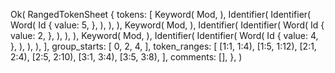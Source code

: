 Ok(
    RangedTokenSheet {
        tokens: [
            Keyword(
                Mod,
            ),
            Identifier(
                Identifier(
                    Word(
                        Id {
                            value: 5,
                        },
                    ),
                ),
            ),
            Keyword(
                Mod,
            ),
            Identifier(
                Identifier(
                    Word(
                        Id {
                            value: 2,
                        },
                    ),
                ),
            ),
            Keyword(
                Mod,
            ),
            Identifier(
                Identifier(
                    Word(
                        Id {
                            value: 4,
                        },
                    ),
                ),
            ),
        ],
        group_starts: [
            0,
            2,
            4,
        ],
        token_ranges: [
            [1:1, 1:4),
            [1:5, 1:12),
            [2:1, 2:4),
            [2:5, 2:10),
            [3:1, 3:4),
            [3:5, 3:8),
        ],
        comments: [],
    },
)